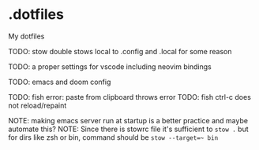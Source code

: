 # .dotfiles

My dotfiles

TODO: stow double stows local to .config and .local for some reason

TODO: a proper settings for vscode including neovim bindings

TODO: emacs and doom config

TODO: fish error: paste from clipboard throws error
TODO: fish ctrl-c does not reload/repaint

NOTE: making emacs server run at startup is a better practice and maybe automate this?
NOTE: Since there is stowrc file it's sufficient to `stow .` but for dirs like zsh or bin, command should be `stow --target=~ bin`
